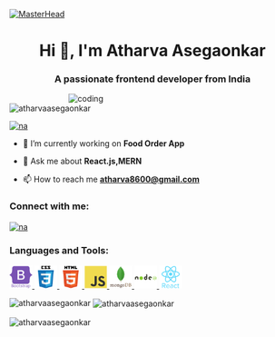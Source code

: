 
[![MasterHead](https://img.etimg.com/thumb/msid-84146083,width-1015,height-761,imgsize-638053,resizemode-8,quality-100/prime/technology-and-startups/booting-up-developer-economy-how-tech-startups-are-helping-coders-build-and-test-software-faster.jpg
)](https://atharvaasegaonkar.io)
<h1 align="center">Hi 👋, I'm Atharva Asegaonkar</h1>
<h3 align="center">A passionate frontend developer from India</h3>
<img  align="right" width="400" src="https://c.tenor.com/flflC6GFzO8AAAAd/sultan-alrefaei-programmer.gif"  alt="coding">

<p align="left"> <img src="https://komarev.com/ghpvc/?username=atharvaasegaonkar&label=Profile%20views&color=0e75b6&style=flat" alt="atharvaasegaonkar" /> </p>

<p align="left"> <a href="https://twitter.com/na" target="blank"><img src="https://img.shields.io/twitter/follow/na?logo=twitter&style=for-the-badge" alt="na" /></a> </p>

- 🔭 I’m currently working on **Food Order App**

- 💬 Ask me about **React.js,MERN**

- 📫 How to reach me **atharva8600@gmail.com**

<h3 align="left">Connect with me:</h3>
<p align="left">
<a href="https://twitter.com/na" target="blank"><img align="center" src="https://raw.githubusercontent.com/rahuldkjain/github-profile-readme-generator/master/src/images/icons/Social/twitter.svg" alt="na" height="30" width="40" /></a>
</p>

<h3 align="left">Languages and Tools:</h3>
<p align="left"> <a href="https://getbootstrap.com" target="_blank" rel="noreferrer"> <img src="https://raw.githubusercontent.com/devicons/devicon/master/icons/bootstrap/bootstrap-plain-wordmark.svg" alt="bootstrap" width="40" height="40"/> </a> <a href="https://www.w3schools.com/css/" target="_blank" rel="noreferrer"> <img src="https://raw.githubusercontent.com/devicons/devicon/master/icons/css3/css3-original-wordmark.svg" alt="css3" width="40" height="40"/> </a> <a href="https://www.w3.org/html/" target="_blank" rel="noreferrer"> <img src="https://raw.githubusercontent.com/devicons/devicon/master/icons/html5/html5-original-wordmark.svg" alt="html5" width="40" height="40"/> </a> <a href="https://developer.mozilla.org/en-US/docs/Web/JavaScript" target="_blank" rel="noreferrer"> <img src="https://raw.githubusercontent.com/devicons/devicon/master/icons/javascript/javascript-original.svg" alt="javascript" width="40" height="40"/> </a> <a href="https://www.mongodb.com/" target="_blank" rel="noreferrer"> <img src="https://raw.githubusercontent.com/devicons/devicon/master/icons/mongodb/mongodb-original-wordmark.svg" alt="mongodb" width="40" height="40"/> </a> <a href="https://nodejs.org" target="_blank" rel="noreferrer"> <img src="https://raw.githubusercontent.com/devicons/devicon/master/icons/nodejs/nodejs-original-wordmark.svg" alt="nodejs" width="40" height="40"/> </a> <a href="https://reactjs.org/" target="_blank" rel="noreferrer"> <img src="https://raw.githubusercontent.com/devicons/devicon/master/icons/react/react-original-wordmark.svg" alt="react" width="40" height="40"/> </a> </p>

<p><img align="left" src="https://github-readme-stats.vercel.app/api/top-langs?username=atharvaasegaonkar&show_icons=true&locale=en&layout=compact" alt="atharvaasegaonkar" /></p>

<p>&nbsp;<img align="center" src="https://github-readme-stats.vercel.app/api?username=atharvaasegaonkar&show_icons=true&locale=en" alt="atharvaasegaonkar" /></p>

<p><img align="center" src="https://github-readme-streak-stats.herokuapp.com/?user=atharvaasegaonkar&" alt="atharvaasegaonkar" /></p>

